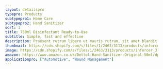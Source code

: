 ```yaml
---
layout: detailspro
typepro: Products
subtypepro1: Home Care
subtypepro2: Hand Sanitizer
sort: 1
title: 750ml Disinfectant Ready-to-Use
subtitle: Simple, fast and effective
description: Praesent rutrum libero ut mauris rutrum, sit amet blandit nunc rutrum. Fusce mollis condimentum tincidunt.
thumbnail: https://cdn.shopify.com/s/files/1/2463/3113/products/inforcer_3.png?v=1624960583
image: https://cdn.shopify.com/s/files/1/2463/3113/products/inforcer_3.png?v=1624960583
amazon: https://www.amazon.co.uk/Dettol-Hand-Sanitizer-Original-50ml/dp/B08HYQW9GP/ref=sr_1_4?keywords=dettol+instant+hand+sanitizer&qid=1661961971&refinements=p_76%3A419158031&rnid=419157031&rps=1&sprefix=dettol+instant+%2Caps%2C80&sr=8-4
applicationpro: ["Automotive", "Wound Management"]
---
```

